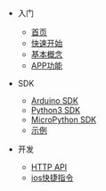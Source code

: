 <!-- docs/_sidebar.md -->

* 入门

    * [首页](/ "酷易物联开发文档")
    * [快速开始](quick "酷易物联开发文档-快速开始")
    * [基本概念](concept "酷易物联开发文档-基本概念")
    * [APP功能](app "酷易物联开发文档-APP功能")

* SDK

    * [Arduino SDK](arduinosdk "酷易物联SDK-Arduino")
    * [Python3 SDK](pysdk "酷易物联SDK-Python3")
    * [MicroPython SDK](mpysdk "酷易物联SDK-MicroPython")
    * [示例](demo "酷易物联开发示例")

* 开发

    * [HTTP API](api "酷易物联HTTP API")
    * [ios快捷指令](ios "酷易物联ios快捷指令")